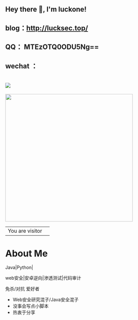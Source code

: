 ## Hey there 👋, I'm luckone!
## blog：http://lucksec.top/
## QQ： MTEzOTQ0ODU5Ng==

## wechat ：

<h1 >
<a href="https://www.iis.cm">
<img src="https://readme-typing-svg.herokuapp.com/?font=ubuntu&color=%23B335F7&size=22&vCenter=true&height=40&lines=Hi+Nice+to+see+you+👋;%E5%97%A8%20%E5%BE%88%E9%AB%98%E5%85%B4%E8%A7%81%E5%88%B0%E4%BD%A0👋">
  </a>
</h1>  


<img src='https://github-readme-stats.vercel.app/api?username=Axx8&show_icons=true&theme=cobalt' width='400px'>

<table>
  <tr>
    <td>You are visitor</td>
    <td><img src="https://profile-counter.glitch.me/Axx8/count.svg" alt="" /></td>
  </tr>
</table>



# About Me
Java|Python|


web安全|安卓逆向|渗透测试|代码审计

免杀/对抗 爱好者
- Web安全研究混子/Java安全混子
- 没事会写点小脚本
- 热衷于分享

